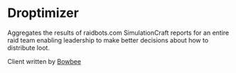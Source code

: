 # Droptimizer

Aggregates the results of raidbots.com SimulationCraft reports for an entire raid team enabling leadership to make better decisions about how to distribute loot.

Client written by [Bowbee](https://github.com/bowbee)
